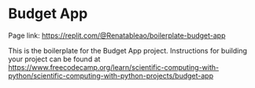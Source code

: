 # Budget App

Page link: https://replit.com/@Renatableao/boilerplate-budget-app

This is the boilerplate for the Budget App project. Instructions for building your project can be found at https://www.freecodecamp.org/learn/scientific-computing-with-python/scientific-computing-with-python-projects/budget-app
